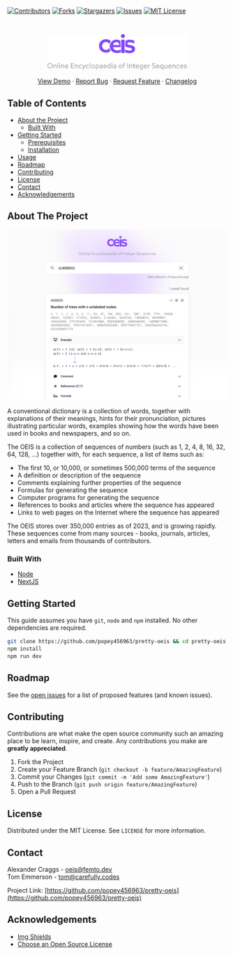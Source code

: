 [![Contributors][contributors-shield]][contributors-url]
[![Forks][forks-shield]][forks-url]
[![Stargazers][stars-shield]][stars-url]
[![Issues][issues-shield]][issues-url]
[![MIT License][license-shield]][license-url]

<!-- PROJECT LOGO -->
<br />
<p align="center">
  <a href="https://github.com/popey456963/pretty-oeis">
    <img src="public/title.svg" alt="Logo" width="320">
  </a>

  <p align="center">
    <a href="https://example.com">View Demo</a>
    ·
    <a href="https://github.com/popey456963/pretty-oeis/issues">Report Bug</a>
    ·
    <a href="https://github.com/popey456963/pretty-oeis/issues">Request Feature</a>
    ·
    <a href="https://github.com/popey456963/pretty-oeis/wiki/Changelog">Changelog</a>
  </p>
</p>

<!-- TABLE OF CONTENTS -->

## Table of Contents

- [About the Project](#about-the-project)
  - [Built With](#built-with)
- [Getting Started](#getting-started)
  - [Prerequisites](#prerequisites)
  - [Installation](#installation)
- [Usage](#usage)
- [Roadmap](#roadmap)
- [Contributing](#contributing)
- [License](#license)
- [Contact](#contact)
- [Acknowledgements](#acknowledgements)

<!-- ABOUT THE PROJECT -->

## About The Project

[![Web File Uploader Screenshot][product-screenshot]](https://example.com)

A conventional dictionary is a collection of words, together with explanations of their meanings, hints for their pronunciation, pictures illustrating particular words, examples showing how the words have been used in books and newspapers, and so on.

The OEIS is a collection of sequences of numbers (such as 1, 2, 4, 8, 16, 32, 64, 128, …) together with, for each sequence, a list of items such as:

- The first 10, or 10,000, or sometimes 500,000 terms of the sequence
- A definition or description of the sequence
- Comments explaining further properties of the sequence
- Formulas for generating the sequence
- Computer programs for generating the sequence
- References to books and articles where the sequence has appeared
- Links to web pages on the Internet where the sequence has appeared

The OEIS stores over 350,000 entries as of 2023, and is growing rapidly. These sequences come from many sources - books, journals, articles, letters and emails from thousands of contributors.

### Built With

- [Node](https://nodejs.org)
- [NextJS](https://nextjs.org/)

<!-- GETTING STARTED -->

## Getting Started

This guide assumes you have `git`, `node` and `npm` installed. No other dependencies are required.

```bash
git clone https://github.com/popey456963/pretty-oeis && cd pretty-oeis
npm install
npm run dev
```

<!-- ROADMAP -->

## Roadmap

See the [open issues](https://github.com/popey456963/pretty-oeis/issues) for a list of proposed features (and known issues).

<!-- CONTRIBUTING -->

## Contributing

Contributions are what make the open source community such an amazing place to be learn, inspire, and create. Any contributions you make are **greatly appreciated**.

1. Fork the Project
2. Create your Feature Branch (`git checkout -b feature/AmazingFeature`)
3. Commit your Changes (`git commit -m 'Add some AmazingFeature'`)
4. Push to the Branch (`git push origin feature/AmazingFeature`)
5. Open a Pull Request

<!-- LICENSE -->

## License

Distributed under the MIT License. See `LICENSE` for more information.

<!-- CONTACT -->

## Contact

Alexander Craggs - oeis@femto.dev  
Tom Emmerson - tom@carefully.codes

Project Link: [https://github.com/popey456963/pretty-oeis](https://github.com/popey456963/pretty-oeis)

<!-- ACKNOWLEDGEMENTS -->

## Acknowledgements

- [Img Shields](https://shields.io)
- [Choose an Open Source License](https://choosealicense.com)

<!-- MARKDOWN LINKS & IMAGES -->
<!-- https://www.markdownguide.org/basic-syntax/#reference-style-links -->

[contributors-shield]: https://img.shields.io/github/contributors/popey456963/pretty-oeis.svg?style=flat-square
[contributors-url]: https://github.com/popey456963/pretty-oeis/graphs/contributors
[forks-shield]: https://img.shields.io/github/forks/popey456963/pretty-oeis.svg?style=flat-square
[forks-url]: https://github.com/popey456963/pretty-oeis/network/members
[chat-shield]: https://img.shields.io/discord/493418312714289158?style=flat-square
[stars-shield]: https://img.shields.io/github/stars/popey456963/pretty-oeis.svg?style=flat-square
[stars-url]: https://github.com/popey456963/pretty-oeis/stargazers
[issues-shield]: https://img.shields.io/github/issues/popey456963/pretty-oeis.svg?style=flat-square
[issues-url]: https://github.com/popey456963/pretty-oeis/issues
[license-shield]: https://img.shields.io/github/license/popey456963/pretty-oeis.svg?style=flat-square
[license-url]: https://github.com/popey456963/pretty-oeis/blob/master/LICENSE.txt
[product-screenshot]: public/screenshot.png
